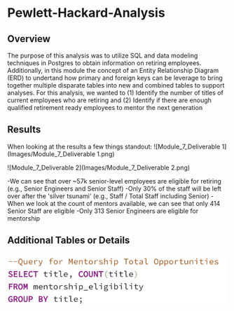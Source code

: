 # Pewlett-Hackard-Analysis
## Overview
The purpose of this analysis was to utilize SQL and data modeling techniques in Postgres to obtain information on retiring employees. Additionally, in this module the concept of an Entity Relationship Diagram (ERD) to undertand how primary and foreign keys can be leverage to bring together multiple disparate tables into new and combined tables to support analyses. For this analysis, we wanted to (1) Identify the number of titles of current employees who are retiring and (2) Identify if there are enough qualified retirement ready employees to mentor the next generation

## Results
When looking at the results a few things standout:
![Module_7_Deliverable 1](Images/Module_7_Deliverable 1.png)

![Module_7_Deliverable 2](Images/Module_7_Deliverable 2.png)

-We can see that over ~57k senior-level employees are eligible for retiring (e.g., Senior Engineers and Senior Staff)
-Only 30% of the staff will be left over after the 'silver tsunami' (e.g., Staff / Total Staff including Senior)
-When we look at the count of mentors available, we can see that only 414 Senior Staff are eligible
-Only 313 Senior Engineers are eligible for mentorship

## Additional Tables or Details
![Mentorship_Query](Images/Mentorship_query.png)
